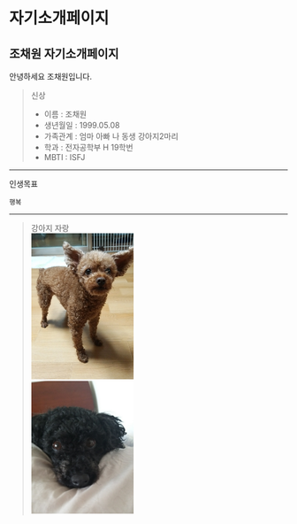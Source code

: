 # 자기소개페이지
조채원 자기소개페이지
-------------
안녕하세요 조채원입니다.

> 신상
>   * 이름 : 조채원
>   * 생년월일 : 1999.05.08
>   * 가족관계 : 엄마 아빠 나 동생 강아지2마리
>   * 학과 : 전자공학부 H 19학번
>   * MBTI : ISFJ

* * * 
인생목표 

    행복
***
> 강아지 자랑<br>
<img src="1.jpg" width="40%" height="30%"></img><br>
<img src="2.jpg" width="40%" height="30%"></img>